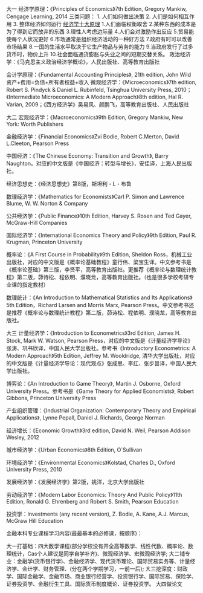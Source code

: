  
大一
经济学原理：《Principles of Economics》7th Edition, Gregory Mankiw, Cengage Learning, 2014
 三类问题：
    1. 人们如何做出决策
    2. 人们是如何相互作用
    3. 整体经济如何运行
 [经济学十大原理](https://www.youtube.com/watch?v=UKB-hPWqtEc&list=PLgvxkXbWub7g9n3OLO_QdObcJ6UCy2ojS)
    1.人们面临权衡取舍
    2.某种东西的成本是为了得到它而放弃的东西
    3.理性人考虑边际量
    4.人们会对激励作出反应
    5.贸易能使每个人状况更好
    6.市场通常是组织经济活动的一种好方法
    7.政府有时可以改善市场结果
    8.一国的生活水平取决于它生产物品与劳务的能力
    9.当政府发行了过多货币时，物价上升
    10.社会面临通货膨胀与失业之间的短期交替关系。
政治经济学：《马克思主义政治经济学概论》，人民出版社、高等教育出版社

会计学原理：《Fundamental Accounting Principles》, 21th edition, John Wild
    资产+费用=负债+所有者权益+收入
微观经济学：《Microeconomics》7th edition, Robert S. Pindyck & Daniel L. Rubinfeld, Tsinghua University Press, 2010；《Intermediate Microeconomics: A Modern Approach》8th edition, Hal R. Varian, 2009；《西方经济学》吴易风、颜鹏飞，高等教育出版社、人民出版社

大二
宏观经济学：《Macroeconomics》9th Edition, Gregory Mankiw, New York: Worth Publishers

金融经济学：《Financial Economics》Zvi Bodie, Robert C.Merton, David L.Cleeton, Pearson Press

中国经济：《The Chinese Economy: Transition and Growth》, Barry Naughton。对应的中文版是《中国经济：转型与增长》，安佳译，上海人民出版社。

经济思想史：《经济思想史》第8版，斯坦利・L・布鲁

数理经济学：《Mathematics for Economists》Carl P. Simon and Lawrence Blume, W. W. Norton & Company

公共经济学：《Public Finance》10th Edition, Harvey S. Rosen and Ted Gayer, McGraw-Hill Companies

国际经济学：《International Economics Theory and Policy》9th Edition, Paul R. Krugman, Princeton University

概率论：《A First Course in Probability》9th Edition, Sheldon Ross，机械工业出版社，对应的中文版是《概率论基础教程》童行伟、梁宝生译。中文参考书是《概率论基础》第三版，李贤平，高等教育出版社。更推荐《概率论与数理统计教程》第二版，茆诗松、程依明、濮晓龙，高等教育出版社。（也是很多学校考研专业课的指定教材）

数理统计：《An Introduction to Mathematical Statistics and Its Applications》5th Edition，Richard Larsen and Morris Marx, Pearson Press。中文参考书还是推荐《概率论与数理统计教程》第二版，茆诗松、程依明、濮晓龙，高等教育出版社。

大三
计量经济学：《Introduction to Econometrics》3rd Edition, James H. Stock, Mark W. Watson, Pearson Press，对应的中文版是《计量经济学导论》张涛、巩书欣译，中国人民大学出版社。参考书《Introductory Econometrics: A Modern Approach》5th Edition, Jeffrey M. Wooldridge, 清华大学出版社，对应的中文版是《计量经济学导论：现代观点》张成思、李红、张步昙译，中国人民大学出版社。

博弈论：《An Introduction to Game Theory》, Martin J. Osborne, Oxford University Press。参考书是《Game Theory for Applied Economists》, Robert Gibbons, Princeton University Press

产业组织管理：《Industrial Organization: Contemporary Theory and Empirical Applications》, Lynne Pepall, Daniel J. Richards, George Norman

经济增长：《Economic Growth》3rd edition, David N. Weil, Pearson Addison Wesley, 2012

城市经济学：《Urban Economics》8th Edition, O`Sullivan

环境经济学：《Environmental Economics》Kolstad, Charles D., Oxford University Press, 2010

发展经济学：《发展经济学》第2版，姚洋，北京大学出版社

劳动经济学：《Modern Labor Economics: Theory And Public Policy》11th Edition, Ronald G. Ehrenberg and Robert S. Smith, Pearson Education

投资学：Investments (any recent version), Z. Bodie, A. Kane, A.J. Marcus, McGraw Hill Education



金融本科专业课程学习内容(最最基本的必修课，按顺序)：

大一打基础：四大数学课程(部分学校没有开全高等数学、线性代数、概率论、数理统计，Cas个人建议是同学自学补齐)、微观经济学、宏微观经济学;
大二铺专业：金融学(货币银行学)、金融经济学、现代货币理论、国际贸易实务等、计量经济学、会计学、财务管理、(分在两个学期学习，一前一后);
大三挖深度：财政学、国际金融学、金融市场、商业银行经营学、投资银行学、国际贸易、保险学、证券投资学、金融衍生工具、国际货币制度概论、证券投资学。
大四做论文